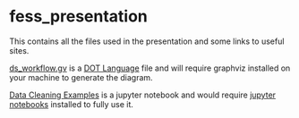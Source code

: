 # fess_presentation
This contains all the files used in the presentation and some links to useful sites. 

[ds_workflow.gv](ds_workflow.gv) is a [DOT Language](https://graphviz.org/doc/info/lang.html) file and will require graphviz installed on your machine to generate the diagram. 

[Data Cleaning Examples](Data_Cleaning_examples.ipynb) is a jupyter notebook and would require [jupyter notebooks](https://jupyter.org/) installed to fully use it. 
